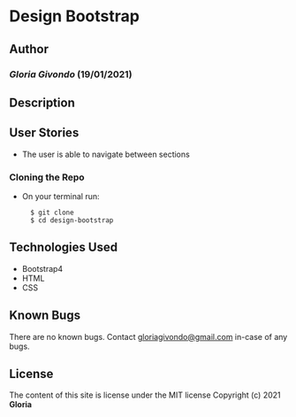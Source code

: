 # Design Bootstrap

## Author
### *Gloria Givondo* (19/01/2021)

## Description
## User Stories
* The user is able to navigate between sections

### Cloning the Repo
* On your terminal run:

        $ git clone
        $ cd design-bootstrap

## Technologies Used 
* Bootstrap4
* HTML
* CSS

## Known Bugs
There are no known bugs. Contact gloriagivondo@gmail.com in-case of any bugs.

## License
The content of this site is license under the MIT license 
Copyright (c) 2021 **Gloria**